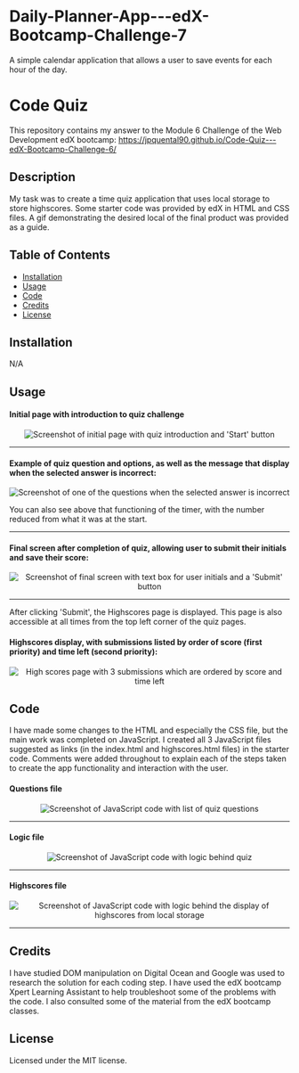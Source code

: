 # Daily-Planner-App---edX-Bootcamp-Challenge-7
 A simple calendar application that allows a user to save events for each hour of the day.
# Code Quiz

This repository contains my answer to the Module 6 Challenge of the Web Development edX bootcamp: https://jpquental90.github.io/Code-Quiz---edX-Bootcamp-Challenge-6/

## Description

My task was to create a time quiz application that uses local storage to store highscores. Some starter code was provided by edX in HTML and CSS files. A gif demonstrating the desired local of the final product was provided as a guide. 

## Table of Contents

* [Installation](#installation)
* [Usage](#usage)
* [Code](#code)
* [Credits](#credits)
* [License](#license)

## Installation

N/A

## Usage

#### Initial page with introduction to quiz challenge

<center>

![Screenshot of initial page with quiz introduction and 'Start' button](assets/images/Screenshot%20app%201.png)
</center>

---

#### Example of quiz question and options, as well as the message that display when the selected answer is incorrect:

<center>

![Screenshot of one of the questions when the selected answer is incorrect](assets/images/Screenshot%20app%202.png)
</center>

You can also see above that functioning of the timer, with the number reduced from what it was at the start.

---

#### Final screen after completion of quiz, allowing user to submit their initials and save their score:

<center>

![Screenshot of final screen with text box for user initials and a 'Submit' button](assets/images/Screenshot%20app%203.png)
</center>

---

After clicking 'Submit', the Highscores page is displayed. This page is also accessible at all times from the top left corner of the quiz pages. 

#### Highscores display, with submissions listed by order of score (first priority) and time left (second priority):

<center>

![High scores page with 3 submissions which are ordered by score and time left](assets/images/Screenshot%20app%204.png)
</center>

## Code

I have made some changes to the HTML and especially the CSS file, but the main work was completed on JavaScript. I created all 3 JavaScript files suggested as links (in the index.html and highscores.html files) in the starter code. Comments were added throughout to explain each of the steps taken to create the app functionality and interaction with the user.

#### Questions file

<center>

![Screenshot of JavaScript code with list of quiz questions](assets/images/Screenshot%20code%201.png)
</center>

---

#### Logic file

<center>

![Screenshot of JavaScript code with logic behind quiz](assets/images/Screenshot%20code%202.png)
</center>

---

#### Highscores file

<center>

![Screenshot of JavaScript code with logic behind the display of highscores from local storage](assets/images/Screenshot%20code%203.png)
</center>

---

## Credits

I have studied DOM manipulation on Digital Ocean and Google was used to research the solution for each coding step. I have used the edX bootcamp Xpert Learning Assistant to help troubleshoot some of the problems with the code. I also consulted some of the material from the edX bootcamp classes.

## License

Licensed under the MIT license.